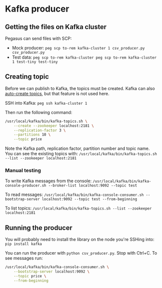 # Kafka producer
## Getting the files on Kafka cluster
Pegasus can send files with SCP: 
* Mock producer: `peg scp to-rem kafka-cluster 1 csv_producer.py csv_producer.py`
* Test data: `peg scp to-rem kafka-cluster peg scp to-rem kafka-cluster 1 test-tiny test-tiny`

## Creating topic
Before we can publish to Kafka, the topics must be created. Kafka can also [auto-create topics](https://help.aiven.io/articles/1816851-kafka-topic-auto-create), but that feature is not used here.

SSH into Kafka: `peg ssh kafka-cluster 1`

Then run the following command:
``` bash
/usr/local/kafka/bin/kafka-topics.sh \
	--create --zookeeper localhost:2181 \
	--replication-factor 3 \
	--partitions 10 \
	--topic price
```

Note the Kafka path, replication factor, partition number and topic name. You can see the existing topics with: `/usr/local/kafka/bin/kafka-topics.sh --list --zookeeper localhost:2181`

### Manual testing
To write Kafka messages from the console: `/usr/local/kafka/bin/kafka-console-producer.sh --broker-list localhost:9092 --topic test`

To read messages: `/usr/local/kafka/bin/kafka-console-consumer.sh --bootstrap-server localhost:9092 --topic test --from-beginning`

To list topics: `/usr/local/kafka/bin/kafka-topics.sh --list --zookeeper localhost:2181`

## Running the producer
You will probably need to install the library on the node you're SSHing into: `pip install kafka`

You can run the producer with `python csv_producer.py`. Stop with Ctrl+C. To see messages run:
``` bash
/usr/local/kafka/bin/kafka-console-consumer.sh \
	--bootstrap-server localhost:9092 \
	--topic price \
	--from-beginning
```

